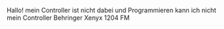 Hallo!
mein Controller ist nicht dabei und Programmieren kann ich nicht
mein Controller Behringer Xenyx 1204 FM